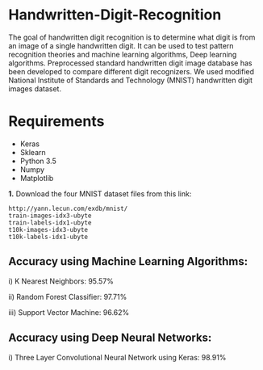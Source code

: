# Handwritten-Digit-Recognition

The goal of handwritten digit recognition is to determine what digit is from an image of a single handwritten digit. It can be used to test pattern recognition theories and machine learning algorithms, Deep learning algorithms. Preprocessed standard handwritten digit image database has been developed to compare different digit recognizers. We used modified National Institute of Standards and Technology (MNIST) handwritten digit images dataset.

# Requirements

* Keras
* Sklearn
* Python 3.5
* Numpy
* Matplotlib

**1.** Download the four MNIST dataset files from this link:

```
http://yann.lecun.com/exdb/mnist/
train-images-idx3-ubyte
train-labels-idx1-ubyte
t10k-images-idx3-ubyte
t10k-labels-idx1-ubyte

```

## Accuracy using Machine Learning Algorithms:

i)	 K Nearest Neighbors: 95.57%

ii)	 Random Forest Classifier:	97.71%

iii) Support Vector Machine:	96.62%


## Accuracy using Deep Neural Networks:

i)	Three Layer Convolutional Neural Network using Keras:	98.91%
